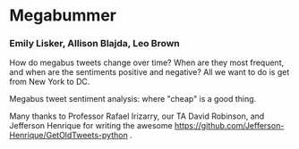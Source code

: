 # Megabummer
### Emily Lisker, Allison Blajda, Leo Brown
How do megabus tweets change over time? When are they most frequent, and when are the sentiments positive and negative? All we want to do is get from New York to DC.

Megabus tweet sentiment analysis: where "cheap" is a good thing.

Many thanks to Professor Rafael Irizarry, our TA David Robinson, and Jefferson Henrique for writing the awesome https://github.com/Jefferson-Henrique/GetOldTweets-python .